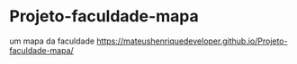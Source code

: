 # Projeto-faculdade-mapa
um mapa da faculdade
https://mateushenriquedeveloper.github.io/Projeto-faculdade-mapa/
